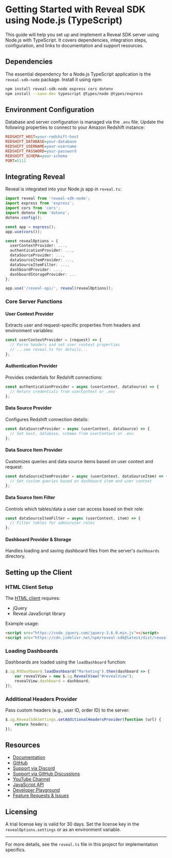 
# Getting Started with Reveal SDK using Node.js (TypeScript)

This guide will help you set up and implement a Reveal SDK server using Node.js with TypeScript. It covers dependencies, integration steps, configuration, and links to documentation and support resources.

## Dependencies

The essential dependency for a Node.js TypeScript application is the `reveal-sdk-node` package. Install it using npm:

```sh
npm install reveal-sdk-node express cors dotenv
npm install --save-dev typescript @types/node @types/express
```

## Environment Configuration

Database and server configuration is managed via the `.env` file. Update the following properties to connect to your Amazon Redshift instance:

```ini
REDSHIFT_HOST=your-redshift-host
REDSHIFT_DATABASE=your-database
REDSHIFT_USERNAME=your-username
REDSHIFT_PASSWORD=your-password
REDSHIFT_SCHEMA=your-schema
PORT=5111
```

## Integrating Reveal

Reveal is integrated into your Node.js app in `reveal.ts`:

```ts
import reveal from 'reveal-sdk-node';
import express from 'express';
import cors from 'cors';
import dotenv from 'dotenv';
dotenv.config();

const app = express();
app.use(cors());

const revealOptions = {
  userContextProvider: ...,
  authenticationProvider: ...,
  dataSourceProvider: ...,
  dataSourceItemProvider: ...,
  dataSourceItemFilter: ...,
  dashboardProvider: ...,
  dashboardStorageProvider: ...
};

app.use('/reveal-api/', reveal(revealOptions));
```

### Core Server Functions

#### User Context Provider

Extracts user and request-specific properties from headers and environment variables:

```ts
const userContextProvider = (request) => {
  // Parse headers and set user context properties
  // ...see reveal.ts for details...
};
```

#### Authentication Provider

Provides credentials for Redshift connections:

```ts
const authenticationProvider = async (userContext, dataSource) => {
  // Return credentials from userContext or .env
};
```

#### Data Source Provider

Configures Redshift connection details:

```ts
const dataSourceProvider = async (userContext, dataSource) => {
  // Set host, database, schema from userContext or .env
};
```

#### Data Source Item Provider

Customizes queries and data source items based on user context and request:

```ts
const dataSourceItemProvider = async (userContext, dataSourceItem) => {
  // Set custom queries based on dashboard item and user context
};
```

#### Data Source Item Filter

Controls which tables/data a user can access based on their role:

```ts
const dataSourceItemFilter = async (userContext, item) => {
  // Filter tables for admin/user roles
};
```

#### Dashboard Provider & Storage

Handles loading and saving dashboard files from the server's `dashboards` directory.

## Setting up the Client

### HTML Client Setup

The [HTML client](../../client/index-dsi.html) requires:
- jQuery
- Reveal JavaScript library

Example usage:

```html
<script src="https://code.jquery.com/jquery-3.6.0.min.js"></script>
<script src="https://cdn.jsdelivr.net/npm/reveal-sdk@latest/dist/reveal.js"></script>
```

### Loading Dashboards

Dashboards are loaded using the `loadDashboard` function:

```js
$.ig.RVDashboard.loadDashboard("Marketing").then(dashboard => {
    var revealView = new $.ig.RevealView("#revealView");
    revealView.dashboard = dashboard;
});
```

### Additional Headers Provider

Pass custom headers (e.g., user ID, order ID) to the server:

```js
$.ig.RevealSdkSettings.setAdditionalHeadersProvider(function (url) {
    return headers;
});
```

## Resources

- [Documentation](https://help.revealbi.io/web/)
- [GitHub](https://github.com/RevealBi/sdk-samples-javascript)
- [Support via Discord](https://discord.gg/reveal)
- [Support via GitHub Discussions](https://github.com/RevealBi/Reveal.Sdk/discussions)
- [YouTube Channel](https://www.youtube.com/@RevealBI/videos)
- [JavaScript API](https://help.revealbi.io/api/javascript/latest/)
- [Developer Playground](https://help.revealbi.io/playground/)
- [Feature Requests & Issues](https://github.com/RevealBi/Reveal.Sdk/issues)

## Licensing

A trial license key is valid for 30 days. Set the license key in the `revealOptions.settings` or as an environment variable.

---

For more details, see the `reveal.ts` file in this project for implementation specifics.
